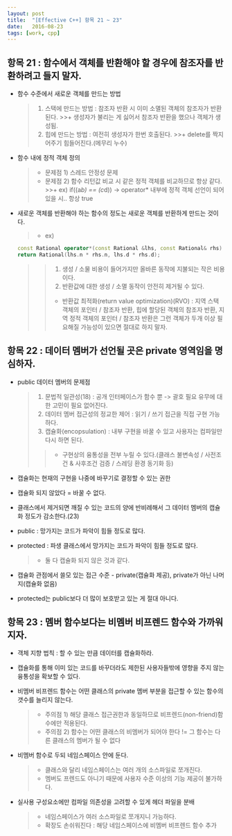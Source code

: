 ```yaml
---
layout: post
title:  "[Effective C++] 항목 21 ~ 23"
date:   2016-08-23
tags: [work, cpp]
---
```


## 항목 21 : 함수에서 객체를 반환해야 할 경우에 참조자를 반환하려고 들지 말자. 
- 함수 수준에서 새로운 객체를 만드는 방법 
	>1. 스택에 만드는 방법 : 참조자 반환 시 이미 소멸된 객체의 참조자가 반환된다. 
	    >>+ 생성자가 불리는 게 싫어서 참조자 반환을 했으나 객체가 생성됨. 
	>2. 힙에 만드는 방법 : 여전히 생성자가 한번 호출된다. 
		>>+ delete를 짝지어주기 힘들어진다.(메무리 누수) 

- 함수 내에 정적 객체 정의 
	>+ 문제점 1) 스레드 안정성 문제 
	>+ 문제점 2) 함수 리턴값 비교 시 같은 정적 객체를 비교하므로 항상 같다. 
		>>+ ex) if((a*b) == (c*d)) -> operator* 내부에 정적 객체 선언이 되어있을 시.. 항상 true 

- 새로운 객체를 반환해야 하는 함수의 정도는 새로운 객체를 반환하게 만드는 것이다. 
	>+ ex)
	```cpp
	const Rational operator*(const Rational &lhs, const Rational& rhs) 
	return Rational(lhs.n * rhs.n, lhs.d * rhs.d); 
	```
	>>1. 생성 / 소물 비용이 들어가지만 올바른 동작에 지불되는 작은 비용이다. 
    >>2. 반환값에 대한 생성 / 소멸 동작이 안전히 제거될 수 있다. 
    >>+ 반환값 최적화(return value optimization)(RVO) : 지역 스택 객체의 포인터 / 참조자 반환, 힙에 할당된 객체의 참조자 반환, 지역 정적 객체의 포인터 / 참조자 반환은 그런 객체가 두개 이상 필요해질 가능성이 있으면 절대로 하지 말자. 

## 항목 22 : 데이터 멤버가 선언될 곳은 private 영역임을 명심하자. 
- public 데이터 멤버의 문제점 
	>1. 문법적 일관성(18) : 공개 인터페이스가 함수 뿐 -> 괄호 필요 유무에 대한 고민이 필요 없어진다. 
	>2. 데이터 멤버 접근성의 정교한 제어 : 읽기 / 쓰기 접근을 직접 구현 가능하다. 
	>3. 캡슐화(encopsulation) : 내부 구현을 바꿀 수 있고 사용자는 컴파일만 다시 하면 된다. 
	>>+ 구현상의 융통성을 전부 누릴 수 있다.(클래스 불변속성 / 사전조건 & 사후조건 검증 / 스레딩 환경 동기화 등) 
- 캡슐화는 현재의 구현을 나중에 바꾸기로 결정할 수 있는 권한 
- 캡슐화 되지 않았다 = 바꿀 수 없다.
- 클래스에서 제거되면 깨질 수 있는 코드의 양에 반비례해서 그 데이터 멤버의 캡슐화 정도가 감소한다.(23)

- public : 망가지는 코드가 파악이 힘들 정도로 많다.
- protected : 파생 클래스에서 망가지는 코드가 파악이 힘들 정도로 많다. 
	>+ 둘 다 캡슐화 되지 않은 것과 같다. 

- 캡슐화 관점에서 쓸모 있는 접근 수준 - private(캡슐화 제공), private가 아닌 나머지(캡슐화 없음) 
- protected는 public보다 더 많이 보호받고 있는 게 절대 아니다. 

## 항목 23 : 멤버 함수보다는 비멤버 비프렌드 함수와 가까워지자. 
- 객체 지향 법칙 : 할 수 있는 만큼 데이터를 캡슐화하라. 
- 캡슐화를 통해 이미 있는 코드를 바꾸더라도 제한된 사용자들밖에 영향을 주지 않는 융통성을 확보할 수 있다. 

- 비멤버 비프렌드 함수는 어떤 클래스의 private 멤버 부분을 접근할 수 있는 함수의 갯수를 늘리지 않는다. 
	>+ 주의점 1) 해당 클래스 접근권한과 동일하므로 비프렌드(non-friend)함수에만 적용된다. 
  	>+ 주의점 2) 함수는 어떤 클래스의 비멤버가 되어야 한다 != 그 함수는 다른 클래스의 멤버가 될 수 없다 

- 비멤버 함수로 두되 네임스페이스 안에 둔다. 
	>+ 클래스와 달리 네임스페이스는 여러 개의 소스파일로 쪼개진다. 
	>+ 멤버도 프렌드도 아니기 때문에 사용자 수준 이상의 기능 제공이 불가하다. 

- 실사용 구성요소에만 컴파일 의존성을 고려할 수 있게 헤더 파일을 분배 
	>+ 네임스페이스가 여러 소스파일로 쪼개지니 가능하다. 
	>+ 확장도 손쉬워진다 : 해당 네임스페이스에 비멤버 비프렌드 함수 추가 